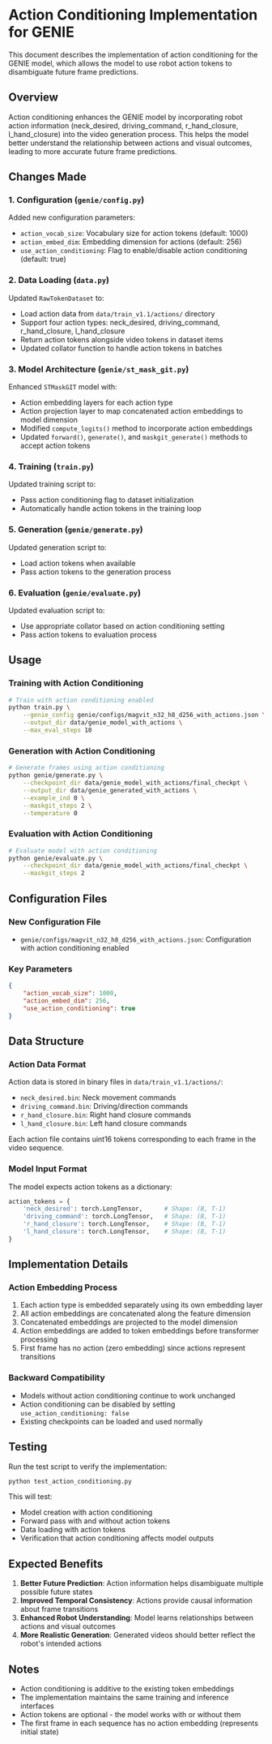 # Action Conditioning Implementation for GENIE

This document describes the implementation of action conditioning for the GENIE model, which allows the model to use robot action tokens to disambiguate future frame predictions.

## Overview

Action conditioning enhances the GENIE model by incorporating robot action information (neck_desired, driving_command, r_hand_closure, l_hand_closure) into the video generation process. This helps the model better understand the relationship between actions and visual outcomes, leading to more accurate future frame predictions.

## Changes Made

### 1. Configuration (`genie/config.py`)

Added new configuration parameters:
- `action_vocab_size`: Vocabulary size for action tokens (default: 1000)
- `action_embed_dim`: Embedding dimension for actions (default: 256)
- `use_action_conditioning`: Flag to enable/disable action conditioning (default: true)

### 2. Data Loading (`data.py`)

Updated `RawTokenDataset` to:
- Load action data from `data/train_v1.1/actions/` directory
- Support four action types: neck_desired, driving_command, r_hand_closure, l_hand_closure
- Return action tokens alongside video tokens in dataset items
- Updated collator function to handle action tokens in batches

### 3. Model Architecture (`genie/st_mask_git.py`)

Enhanced `STMaskGIT` model with:
- Action embedding layers for each action type
- Action projection layer to map concatenated action embeddings to model dimension
- Modified `compute_logits()` method to incorporate action embeddings
- Updated `forward()`, `generate()`, and `maskgit_generate()` methods to accept action tokens

### 4. Training (`train.py`)

Updated training script to:
- Pass action conditioning flag to dataset initialization
- Automatically handle action tokens in the training loop

### 5. Generation (`genie/generate.py`)

Updated generation script to:
- Load action tokens when available
- Pass action tokens to the generation process

### 6. Evaluation (`genie/evaluate.py`)

Updated evaluation script to:
- Use appropriate collator based on action conditioning setting
- Pass action tokens to evaluation process

## Usage

### Training with Action Conditioning

```bash
# Train with action conditioning enabled
python train.py \
    --genie_config genie/configs/magvit_n32_h8_d256_with_actions.json \
    --output_dir data/genie_model_with_actions \
    --max_eval_steps 10
```

### Generation with Action Conditioning

```bash
# Generate frames using action conditioning
python genie/generate.py \
    --checkpoint_dir data/genie_model_with_actions/final_checkpt \
    --output_dir data/genie_generated_with_actions \
    --example_ind 0 \
    --maskgit_steps 2 \
    --temperature 0
```

### Evaluation with Action Conditioning

```bash
# Evaluate model with action conditioning
python genie/evaluate.py \
    --checkpoint_dir data/genie_model_with_actions/final_checkpt \
    --maskgit_steps 2
```

## Configuration Files

### New Configuration File
- `genie/configs/magvit_n32_h8_d256_with_actions.json`: Configuration with action conditioning enabled

### Key Parameters
```json
{
    "action_vocab_size": 1000,
    "action_embed_dim": 256,
    "use_action_conditioning": true
}
```

## Data Structure

### Action Data Format
Action data is stored in binary files in `data/train_v1.1/actions/`:
- `neck_desired.bin`: Neck movement commands
- `driving_command.bin`: Driving/direction commands  
- `r_hand_closure.bin`: Right hand closure commands
- `l_hand_closure.bin`: Left hand closure commands

Each action file contains uint16 tokens corresponding to each frame in the video sequence.

### Model Input Format
The model expects action tokens as a dictionary:
```python
action_tokens = {
    'neck_desired': torch.LongTensor,      # Shape: (B, T-1)
    'driving_command': torch.LongTensor,   # Shape: (B, T-1)
    'r_hand_closure': torch.LongTensor,    # Shape: (B, T-1)
    'l_hand_closure': torch.LongTensor,    # Shape: (B, T-1)
}
```

## Implementation Details

### Action Embedding Process
1. Each action type is embedded separately using its own embedding layer
2. All action embeddings are concatenated along the feature dimension
3. Concatenated embeddings are projected to the model dimension
4. Action embeddings are added to token embeddings before transformer processing
5. First frame has no action (zero embedding) since actions represent transitions

### Backward Compatibility
- Models without action conditioning continue to work unchanged
- Action conditioning can be disabled by setting `use_action_conditioning: false`
- Existing checkpoints can be loaded and used normally

## Testing

Run the test script to verify the implementation:
```bash
python test_action_conditioning.py
```

This will test:
- Model creation with action conditioning
- Forward pass with and without action tokens
- Data loading with action tokens
- Verification that action conditioning affects model outputs

## Expected Benefits

1. **Better Future Prediction**: Action information helps disambiguate multiple possible future states
2. **Improved Temporal Consistency**: Actions provide causal information about frame transitions
3. **Enhanced Robot Understanding**: Model learns relationships between actions and visual outcomes
4. **More Realistic Generation**: Generated videos should better reflect the robot's intended actions

## Notes

- Action conditioning is additive to the existing token embeddings
- The implementation maintains the same training and inference interfaces
- Action tokens are optional - the model works with or without them
- The first frame in each sequence has no action embedding (represents initial state) 